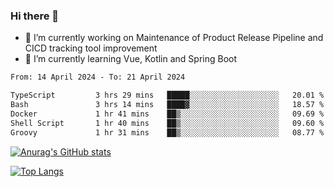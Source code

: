 ### Hi there 👋

- 🔭 I’m currently working on Maintenance of Product Release Pipeline and CICD tracking tool improvement
- 🌱 I’m currently learning Vue, Kotlin and Spring Boot

<!--START_SECTION:waka-->

```txt
From: 14 April 2024 - To: 21 April 2024

TypeScript         3 hrs 29 mins   █████░░░░░░░░░░░░░░░░░░░░   20.01 %
Bash               3 hrs 14 mins   ████▓░░░░░░░░░░░░░░░░░░░░   18.57 %
Docker             1 hr 41 mins    ██▒░░░░░░░░░░░░░░░░░░░░░░   09.69 %
Shell Script       1 hr 40 mins    ██▒░░░░░░░░░░░░░░░░░░░░░░   09.60 %
Groovy             1 hr 31 mins    ██▒░░░░░░░░░░░░░░░░░░░░░░   08.77 %
```

<!--END_SECTION:waka-->

[![Anurag's GitHub stats](https://github-readme-stats.vercel.app/api?username=yunhao981&show_icons=true&theme=solarized-dark)](https://github.com/anuraghazra/github-readme-stats)

[![Top Langs](https://github-readme-stats.vercel.app/api/top-langs/?username=yunhao981&theme=solarized-dark&layout=compact)](https://github.com/anuraghazra/github-readme-stats)

<!--
**yunhao981/yunhao981** is a ✨ _special_ ✨ repository because its `README.md` (this file) appears on your GitHub profile.

Here are some ideas to get you started:

- 🔭 I’m currently working on Maintenance of Release Pipeline and CICD tracking tool improvement
- 🌱 I’m currently learning Vue, Kotlin and Spring Boot
- 👯 I’m looking to collaborate on ...
- 🤔 I’m looking for help with ...
- 💬 Ask me about ...
- 📫 How to reach me: ...
- 😄 Pronouns: ...
- ⚡ Fun fact: ...
-->


